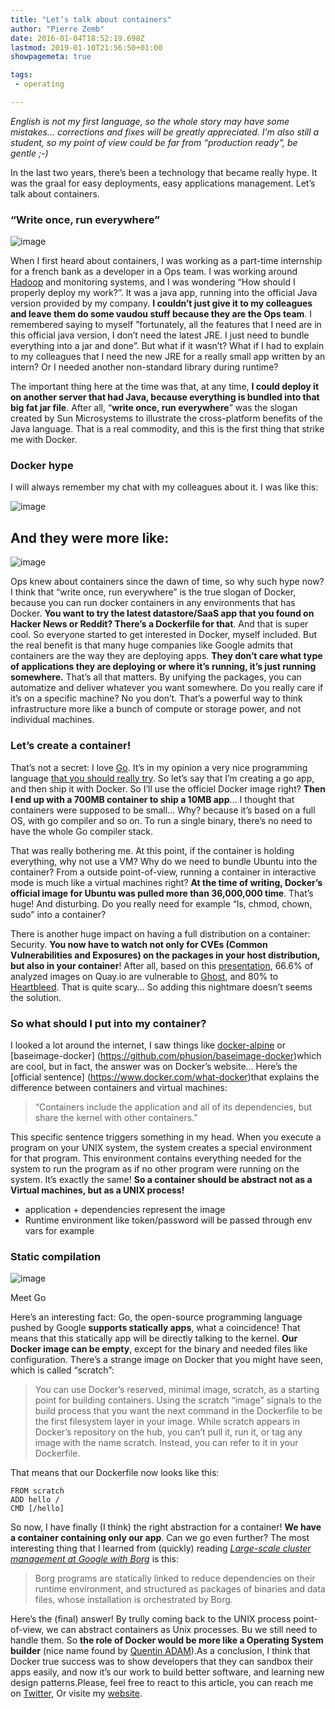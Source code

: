 ```yaml
---
title: "Let’s talk about containers"
author: "Pierre Zemb"
date: 2016-01-04T18:52:19.698Z
lastmod: 2019-01-10T21:56:50+01:00
showpagemeta: true

tags:
 - operating 

---
```


*English is not my first language, so the whole story may have some mistakes… corrections and fixes will be greatly appreciated. I’m also still a student, so my point of view could be far from “production ready”, be gentle ;-)*

In the last two years, there’s been a technology that became really hype. It was the graal for easy deployments, easy applications management. Let’s talk about containers.

### “Write once, run everywhere”


![image](/posts/lets-talk-about-containers/images/1.jpeg)



When I first heard about containers, I was working as a part-time internship for a french bank as a developer in a Ops team. I was working around [Hadoop](https://hadoop.apache.org/) and monitoring systems, and I was wondering “How should I properly deploy my work?”. It was a java app, running into the official Java version provided by my company. **I couldn’t just give it to my colleagues** **and leave them do some vaudou stuff because they are the Ops team**. I remembered saying to myself ”fortunately, all the features that I need are in this official java version, I don’t need the latest JRE. I just need to bundle everything into a jar and done”. But what if it wasn’t? What if I had to explain to my colleagues that I need the new JRE for a really small app written by an intern? Or I needed another non-standard library during runtime?

The important thing here at the time was that, at any time, **I could deploy it on another server that had Java, because everything is bundled into that big fat jar file**. After all, “**write once, run everywhere**” was the slogan created by Sun Microsystems to illustrate the cross-platform benefits of the Java language. That is a real commodity, and this is the first thing that strike me with Docker.

### Docker hype

I will always remember my chat with my colleagues about it. I was like this:

![image](/posts/lets-talk-about-containers/images/2.jpeg)



## And they were more like:
![image](/posts/lets-talk-about-containers/images/3.jpeg)


Ops knew about containers since the dawn of time, so why such hype now? I think that “write once, run everywhere” is the true slogan of Docker, because you can run docker containers in any environments that has Docker. **You want to try the latest datastore/SaaS app that you found on Hacker News or Reddit? There’s a Dockerfile for that**. And that is super cool. So everyone started to get interested in Docker, myself included. But the real benefit is that many huge companies like Google admits that containers are the way they are deploying apps. **They don’t care what type of applications they are deploying or where it’s running, it’s just running somewhere.** That’s all that matters. By unifying the packages, you can automatize and deliver whatever you want somewhere. Do you really care if it’s on a specific machine? No you don’t. That’s a powerful way to think infrastructure more like a bunch of compute or storage power, and not individual machines.

### Let’s create a container!

That’s not a secret: I love [Go](https://golang.org/). It’s in my opinion a very nice programming language [that you should really try](https://medium.com/@PierreZ/why-you-really-should-give-golang-a-try-6b577092d725). So let’s say that I’m creating a go app, and then ship it with Docker. So I’ll use the officiel Docker image right? **Then I end up with a 700MB container to ship a 10MB app**… I thought that containers were supposed to be small… Why? because it’s based on a full OS, with go compiler and so on. To run a single binary, there’s no need to have the whole Go compiler stack.

That was really bothering me. At this point, if the container is holding everything, why not use a VM? Why do we need to bundle Ubuntu into the container? From a outside point-of-view, running a container in interactive mode is much like a virtual machines right? **At the time of writing, Docker’s official image for Ubuntu was pulled more than 36,000,000 time**. That’s huge! And disturbing. Do you really need for example “ls, chmod, chown, sudo” into a container?

There is another huge impact on having a full distribution on a container: Security. **You now have to watch not only for CVEs (Common Vulnerabilities and Exposures) on the packages in your host distribution, but also in your container**! After all, based on this [presentation](https://docs.google.com/presentation/d/1toUKgqLyy1b-pZlDgxONLduiLmt2yaLR0GliBB7b3L0/pub?start=false&amp;loop=false#slide=id.ge614ec624_2_70), 66.6% of analyzed images on Quay.io are vulnerable to [Ghost](https://community.qualys.com/blogs/laws-of-vulnerabilities/2015/01/27/the-ghost-vulnerability), and 80% to [Heartbleed](http://heartbleed.com/). That is quite scary… So adding this nightmare doesn’t seems the solution.

### So what should I put into my container?

I looked a lot around the internet, I saw things like [docker-alpine](https://github.com/gliderlabs/docker-alpine) or [baseimage-docker] (https://github.com/phusion/baseimage-docker)which are cool, but in fact, the answer was on Docker’s website… Here’s the [official sentence] (https://www.docker.com/what-docker)that explains the difference between containers and virtual machines:

> “Containers include the application and all of its dependencies, but share the kernel with other containers.”

This specific sentence triggers something in my head. When you execute a program on your UNIX system, the system creates a special environment for that program. This environment contains everything needed for the system to run the program as if no other program were running on the system. It’s exactly the same! **So a container should be abstract not as a Virtual machines, but as a UNIX process!**

*   application + dependencies represent the image
*   Runtime environment like token/password will be passed through env vars for example

### Static compilation

![image](/posts/lets-talk-about-containers/images/4.png)

Meet Go



Here’s an interesting fact: Go, the open-source programming language pushed by Google **supports statically apps**, what a coincidence! That means that this statically app will be directly talking to the kernel. **Our Docker image can be empty**, except for the binary and needed files like configuration. There’s a strange image on Docker that you might have seen, which is called “scratch”:

> You can use Docker’s reserved, minimal image, scratch, as a starting point for building containers. Using the scratch “image” signals to the build process that you want the next command in the Dockerfile to be the first filesystem layer in your image. While scratch appears in Docker’s repository on the hub, you can’t pull it, run it, or tag any image with the name scratch. Instead, you can refer to it in your Dockerfile.

That means that our Dockerfile now looks like this:

```docker
FROM scratch  
ADD hello /  
CMD [/hello]
```

So now, I have finally (I think) the right abstraction for a container! **We have a container containing only our app**. Can we go even further? The most interesting thing that I learned from (quickly) reading [_Large-scale cluster management at Google with Borg_](https://static.googleusercontent.com/media/research.google.com/en//pubs/archive/43438.pdf) is this:

> Borg programs are statically linked to reduce dependencies on their runtime environment, and structured as packages of binaries and data files, whose installation is orchestrated by Borg.

Here’s the (final) answer! By trully coming back to the UNIX process point-of-view, we can abstract containers as Unix processes. Bu we still need to handle them. So **the role of Docker would be more like a Operating System builder** (nice name found by [Quentin ADAM](https://medium.com/u/58ea5a89aaae)).As a conclusion, I think that Docker true success was to show developers that they can sandbox their apps easily, and now it’s our work to build better software, and learning new design patterns.Please, feel free to react to this article, you can reach me on [Twitter](https://twitter.com/PierreZ), Or visite my [website](https://pierrezemb.fr).
